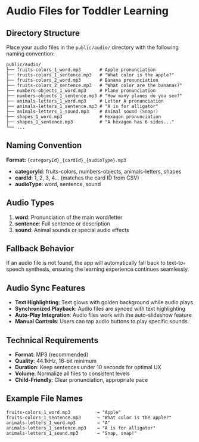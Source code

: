 # Audio Files for Toddler Learning

## Directory Structure

Place your audio files in the `public/audio/` directory with the following naming convention:

```
public/audio/
├── fruits-colors_1_word.mp3       # Apple pronunciation
├── fruits-colors_1_sentence.mp3   # "What color is the apple?"
├── fruits-colors_2_word.mp3       # Banana pronunciation
├── fruits-colors_2_sentence.mp3   # "What color are the bananas?"
├── numbers-objects_1_word.mp3     # Plane pronunciation
├── numbers-objects_1_sentence.mp3 # "How many planes do you see?"
├── animals-letters_1_word.mp3     # Letter A pronunciation
├── animals-letters_1_sentence.mp3 # "A is for alligator"
├── animals-letters_1_sound.mp3    # Animal sound (Snap!)
├── shapes_1_word.mp3              # Hexagon pronunciation
├── shapes_1_sentence.mp3          # "A hexagon has 6 sides..."
└── ...
```

## Naming Convention

**Format:** `{categoryId}_{cardId}_{audioType}.mp3`

- **categoryId**: fruits-colors, numbers-objects, animals-letters, shapes
- **cardId**: 1, 2, 3, 4... (matches the card ID from CSV)
- **audioType**: word, sentence, sound

## Audio Types

1. **word**: Pronunciation of the main word/letter
2. **sentence**: Full sentence or description
3. **sound**: Animal sounds or special audio effects

## Fallback Behavior

If an audio file is not found, the app will automatically fall back to text-to-speech synthesis, ensuring the learning experience continues seamlessly.

## Audio Sync Features

- **Text Highlighting**: Text glows with golden background while audio plays
- **Synchronized Playback**: Audio files are synced with text highlighting
- **Auto-Play Integration**: Audio files work with the auto-slideshow feature
- **Manual Controls**: Users can tap audio buttons to play specific sounds

## Technical Requirements

- **Format**: MP3 (recommended)
- **Quality**: 44.1kHz, 16-bit minimum
- **Duration**: Keep sentences under 10 seconds for optimal UX
- **Volume**: Normalize all files to consistent levels
- **Child-Friendly**: Clear pronunciation, appropriate pace

## Example File Names

```
fruits-colors_1_word.mp3          → "Apple"
fruits-colors_1_sentence.mp3      → "What color is the apple?"
animals-letters_1_word.mp3        → "A"
animals-letters_1_sentence.mp3    → "A is for alligator"
animals-letters_1_sound.mp3       → "Snap, snap!"
```